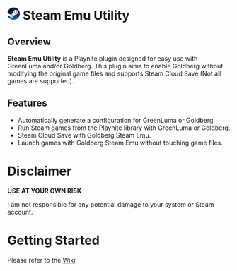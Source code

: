 # <img src="icon.png" width="28" height="28"> Steam Emu Utility

## Overview
**Steam Emu Utility** is a Playnite plugin designed for easy use with GreenLuma and/or Goldberg. This plugin aims to enable Goldberg without modifying the original game files and supports Steam Cloud Save (Not all games are supported).

## Features
- Automatically generate a configuration for GreenLuma or Goldberg.
- Run Steam games from the Playnite library with GreenLuma or Goldberg.
- Steam Cloud Save with Goldberg Steam Emu.
- Launch games with Goldberg Steam Emu without touching game files.

# Disclaimer
**USE AT YOUR OWN RISK**

I am not responsible for any potential damage to your system or Steam account.

# Getting Started
Please refer to the [Wiki](https://github.com/turusudiro/SteamEmuUtility/wiki).
